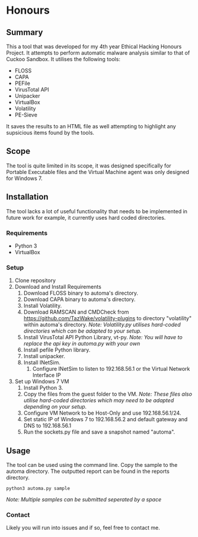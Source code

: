 # Honours

## Summary
This a tool that was developed for my 4th year Ethical Hacking Honours Project.
It attempts to perform automatic malware analysis similar to that of Cuckoo Sandbox.
It utilises the following tools:
* FLOSS
* CAPA
* PEFile
* VirusTotal API
* Unipacker
* VirtualBox
* Volatility
* PE-Sieve

It saves the results to an HTML file as well attempting to highlight any supsicious items found by the tools.

## Scope
The tool is quite limited in its scope, it was designed specifically for Portable Executable files and the Virtual Machine agent was only designed for Windows 7. 

## Installation
The tool lacks a lot of useful functionality that needs to be implemented in future work for example, it currently uses hard coded directories.

### Requirements
* Python 3
* VirtualBox

### Setup

1. Clone repository
2. Download and Install Requirements
    1. Download FLOSS binary to automa's directory.
    2. Download CAPA binary to automa's directory.
    3. Install Volatility.
    4. Download RAMSCAN and CMDCheck from https://github.com/TazWake/volatility-plugins to directory "volatility" within automa's directory. 
       *Note: Volatility.py utilises hard-coded directories which can be adapted to your setup.*
    6. Install VirusTotal API Python Library, vt-py.
       *Note: You will have to replace the api key in automa.py with your own*
    8. Install pefile Python library.
    9. Install unipacker.
    10. Install INetSim.
        1. Configure INetSim to listen to 192.168.56.1 or the Virtual Network Interface IP
3. Set up Windows 7 VM
    1. Install Python 3.
    2. Copy the files from the guest folder to the VM.
    *Note: These files also utilise hard-coded directories which may need to be adapted depending on your setup.*
    4. Configure VM Network to be Host-Only and use 192.168.56.1/24.  
    5. Set static IP of Windows 7 to 192.168.56.2 and default gateway and DNS to 192.168.56.1
    6. Run the sockets.py file and save a snapshot named "automa".

## Usage
The tool can be used using the command line. Copy the sample to the automa directory. 
The outputted report can be found in the reports directory.
```
python3 automa.py sample
```
*Note: Multiple samples can be submitted seperated by a space*


### Contact
Likely you will run into issues and if so, feel free to contact me.
